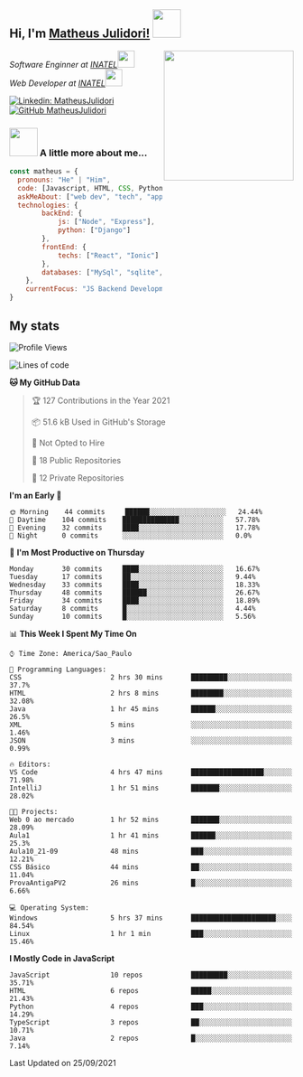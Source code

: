 <h2> Hi, I'm <a href="https://matheusjulidori.github.io" target="_blank">Matheus Julidori!</a> <img src="https://media.giphy.com/media/12oufCB0MyZ1Go/giphy.gif" width="50"></h2>
<img align='right' src="https://media.giphy.com/media/M9gbBd9nbDrOTu1Mqx/giphy.gif" width="230">
<p><em>Software Enginner at <a href="http://www.inatel.br" target="_blank">INATEL</a><img src="https://media.giphy.com/media/fYSnHlufseco8Fh93Z/giphy.gif" width="30"></br>
  Web Developer at <a href="http://www.inatel.br" target="_blank">INATEL</a><img src="https://media.giphy.com/media/WUlplcMpOCEmTGBtBW/giphy.gif" width="30"> 
</em></p>

[![Linkedin: MatheusJulidori](https://img.shields.io/badge/-MatheusJulidori-blue?style=flat-square&logo=Linkedin&logoColor=white&link=https://www.linkedin.com/in/MatheusJulidori/)](https://www.linkedin.com/in/MatheusJulidori/)
[![GitHub MatheusJulidori](https://img.shields.io/github/followers/matheusjulidori?label=follow&style=social)](https://github.com/MatheusJulidori)


### <img src="https://media.giphy.com/media/VgCDAzcKvsR6OM0uWg/giphy.gif" width="50"> A little more about me...  

```javascript
const matheus = {
  pronouns: "He" | "Him",
  code: [Javascript, HTML, CSS, Python, Java, C++, C],
  askMeAbout: ["web dev", "tech", "app dev", "games"],
  technologies: {
        backEnd: {
            js: ["Node", "Express"],
            python: ["Django"]
        },
        frontEnd: {
            techs: ["React", "Ionic"]
        },
        databases: ["MySql", "sqlite","PostgreSQL"],
    },
    currentFocus: "JS Backend Development",
}
```
<h2>My stats</h2>

<!--START_SECTION:waka-->
![Profile Views](http://img.shields.io/badge/Profile%20Views-11-blue)

![Lines of code](https://img.shields.io/badge/From%20Hello%20World%20I%27ve%20Written-494079%20lines%20of%20code-blue)

**🐱 My GitHub Data** 

> 🏆 127 Contributions in the Year 2021
 > 
> 📦 51.6 kB Used in GitHub's Storage 
 > 
> 🚫 Not Opted to Hire
 > 
> 📜 18 Public Repositories 
 > 
> 🔑 12 Private Repositories  
 > 
**I'm an Early 🐤** 

```text
🌞 Morning    44 commits     ██████░░░░░░░░░░░░░░░░░░░   24.44% 
🌆 Daytime    104 commits    ██████████████░░░░░░░░░░░   57.78% 
🌃 Evening    32 commits     ████░░░░░░░░░░░░░░░░░░░░░   17.78% 
🌙 Night      0 commits      ░░░░░░░░░░░░░░░░░░░░░░░░░   0.0%

```
📅 **I'm Most Productive on Thursday** 

```text
Monday       30 commits     ████░░░░░░░░░░░░░░░░░░░░░   16.67% 
Tuesday      17 commits     ██░░░░░░░░░░░░░░░░░░░░░░░   9.44% 
Wednesday    33 commits     ████░░░░░░░░░░░░░░░░░░░░░   18.33% 
Thursday     48 commits     ██████░░░░░░░░░░░░░░░░░░░   26.67% 
Friday       34 commits     ████░░░░░░░░░░░░░░░░░░░░░   18.89% 
Saturday     8 commits      █░░░░░░░░░░░░░░░░░░░░░░░░   4.44% 
Sunday       10 commits     █░░░░░░░░░░░░░░░░░░░░░░░░   5.56%

```


📊 **This Week I Spent My Time On** 

```text
⌚︎ Time Zone: America/Sao_Paulo

💬 Programming Languages: 
CSS                      2 hrs 30 mins       █████████░░░░░░░░░░░░░░░░   37.7% 
HTML                     2 hrs 8 mins        ████████░░░░░░░░░░░░░░░░░   32.08% 
Java                     1 hr 45 mins        ██████░░░░░░░░░░░░░░░░░░░   26.5% 
XML                      5 mins              ░░░░░░░░░░░░░░░░░░░░░░░░░   1.46% 
JSON                     3 mins              ░░░░░░░░░░░░░░░░░░░░░░░░░   0.99%

🔥 Editors: 
VS Code                  4 hrs 47 mins       ██████████████████░░░░░░░   71.98% 
IntelliJ                 1 hr 51 mins        ███████░░░░░░░░░░░░░░░░░░   28.02%

🐱‍💻 Projects: 
Web 0 ao mercado         1 hr 52 mins        ███████░░░░░░░░░░░░░░░░░░   28.09% 
Aula1                    1 hr 41 mins        ██████░░░░░░░░░░░░░░░░░░░   25.3% 
Aula10_21-09             48 mins             ███░░░░░░░░░░░░░░░░░░░░░░   12.21% 
CSS Básico               44 mins             ██░░░░░░░░░░░░░░░░░░░░░░░   11.04% 
ProvaAntigaPV2           26 mins             █░░░░░░░░░░░░░░░░░░░░░░░░   6.66%

💻 Operating System: 
Windows                  5 hrs 37 mins       █████████████████████░░░░   84.54% 
Linux                    1 hr 1 min          ███░░░░░░░░░░░░░░░░░░░░░░   15.46%

```

**I Mostly Code in JavaScript** 

```text
JavaScript               10 repos            █████████░░░░░░░░░░░░░░░░   35.71% 
HTML                     6 repos             █████░░░░░░░░░░░░░░░░░░░░   21.43% 
Python                   4 repos             ███░░░░░░░░░░░░░░░░░░░░░░   14.29% 
TypeScript               3 repos             ██░░░░░░░░░░░░░░░░░░░░░░░   10.71% 
Java                     2 repos             █░░░░░░░░░░░░░░░░░░░░░░░░   7.14%

```



 Last Updated on 25/09/2021
<!--END_SECTION:waka-->
